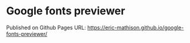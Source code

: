 # Google fonts previewer

Published on Github Pages
URL: https://eric-mathison.github.io/google-fonts-previewer/
